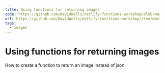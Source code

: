```yaml
---
title: Using functions for returning images
code: https://github.com/DavidWells/netlify-functions-workshop/blob/master/lessons-code-complete/use-cases/13-returning-dynamic-images/functions/return-image.js
url: https://github.com/DavidWells/netlify-functions-workshop/tree/master/lessons-code-complete/use-cases/13-returning-dynamic-images
tags: 
  - images
---
```


# Using functions for returning images

How to create a function to return an image instead of json.


